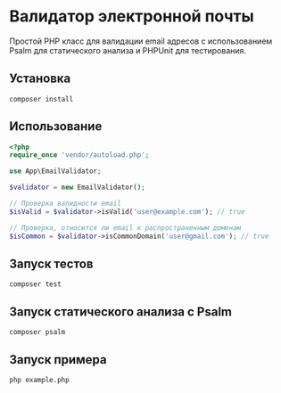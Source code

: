 # Валидатор электронной почты

Простой PHP класс для валидации email адресов с использованием Psalm для статического анализа и PHPUnit для тестирования.

## Установка

```
composer install
```

## Использование

```php
<?php
require_once 'vendor/autoload.php';

use App\EmailValidator;

$validator = new EmailValidator();

// Проверка валидности email
$isValid = $validator->isValid('user@example.com'); // true

// Проверка, относится ли email к распространенным доменам
$isCommon = $validator->isCommonDomain('user@gmail.com'); // true
```

## Запуск тестов

```
composer test
```

## Запуск статического анализа с Psalm

```
composer psalm
```

## Запуск примера

```
php example.php
``` 